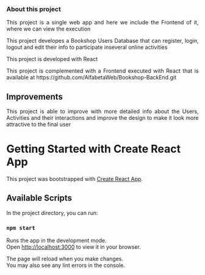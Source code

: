 ### About this project
<p align="justify">
This project is a single web app and here we include the Frontend of it, where we can view the execution
</p>

<p align="justify">
This project developes a Bookshop Users Database that can register, login, logout and edit their info to participate inseveral online activities
</p>

<p align="justify">
This project is developed with React 
</p>

<p align="justify">
This project is complemented with a Frontend executed with React that is available at https://github.com/AlfabetaWeb/Bookshop-BackEnd.git
</p>

## Improvements
<p align="justify">
This project is able to improve with more detailed info about the Users, Activities and their interactions and improve the design to make it look more attractive to the final user
</p>



# Getting Started with Create React App

This project was bootstrapped with [Create React App](https://github.com/facebook/create-react-app).

## Available Scripts

In the project directory, you can run:

### `npm start`

Runs the app in the development mode.\
Open [http://localhost:3000](http://localhost:3000) to view it in your browser.

The page will reload when you make changes.\
You may also see any lint errors in the console.
